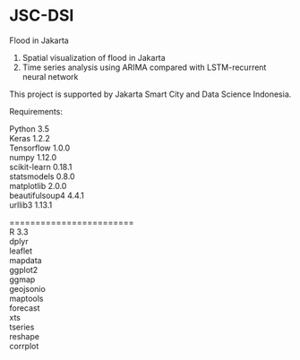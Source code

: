 # JSC-DSI
Flood in Jakarta
1. Spatial visualization of flood in Jakarta
2. Time series analysis using ARIMA compared with LSTM-recurrent neural network

This project is supported by Jakarta Smart City and Data Science Indonesia.

Requirements:

Python	3.5<br>
Keras	1.2.2<br>
Tensorflow 1.0.0<br>
numpy	1.12.0<br>
scikit-learn 0.18.1<br>
statsmodels 0.8.0<br>
matplotlib 2.0.0<br>
beautifulsoup4 4.4.1<br>
urllib3 1.13.1<br>

========================<br>
R 3.3<br>
dplyr<br>
leaflet<br>
mapdata<br>
ggplot2<br>
ggmap<br>
geojsonio<br>
maptools<br>
forecast<br>
xts<br>
tseries<br>
reshape<br>
corrplot<br>

